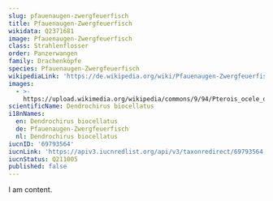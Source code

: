 ```yaml
---
slug: pfauenaugen-zwergfeuerfisch
title: Pfauenaugen-Zwergfeuerfisch
wikidata: Q2371681
image: Pfauenaugen-Zwergfeuerfisch
class: Strahlenflosser
order: Panzerwangen
family: Drachenköpfe
species: Pfauenaugen-Zwergfeuerfisch
wikipediaLink: 'https://de.wikipedia.org/wiki/Pfauenaugen-Zwergfeuerfisch'
images:
  - >-
    https://upload.wikimedia.org/wikipedia/commons/9/94/Pterois_ocele_dendotrichus_biocellatus.jpg
scientificName: Dendrochirus biocellatus
i18nNames:
  en: Dendrochirus biocellatus
  de: Pfauenaugen-Zwergfeuerfisch
  nl: Dendrochirus biocellatus
iucnID: '69793564'
iucnLink: 'https://apiv3.iucnredlist.org/api/v3/taxonredirect/69793564'
iucnStatus: Q211005
published: false
---
```


I am content.
